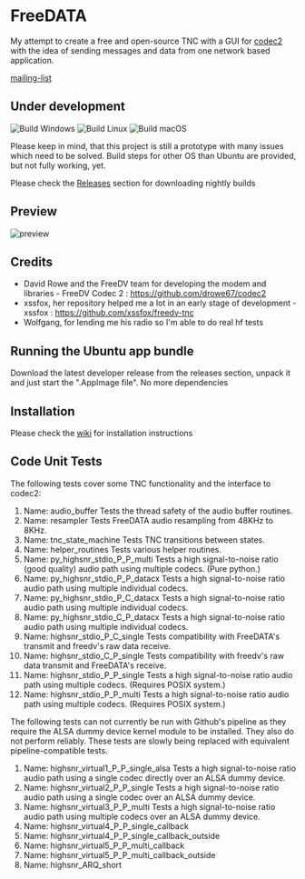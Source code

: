 # FreeDATA
My attempt to create a free and open-source TNC with a GUI for [codec2](https://github.com/drowe67/codec2) with the idea of sending messages and data from one network based application. 

[mailing-list](https://groups.io/g/freedata)

## Under development

![Build Windows](https://github.com/DJ2LS/FreeDATA/actions/workflows/build-project-win.yml/badge.svg)
![Build Linux](https://github.com/DJ2LS/FreeDATA/actions/workflows/build-project-linux.yml/badge.svg)
![Build macOS](https://github.com/DJ2LS/FreeDATA/actions/workflows/build-project-mac.yml/badge.svg)

Please keep in mind, that this project is still a prototype with many issues which need to be solved.
Build steps for other OS than Ubuntu are provided, but not fully working, yet.

Please check the [Releases](https://github.com/DJ2LS/FreeDATA/releases) section for downloading nightly builds

## Preview
![preview](https://github.com/DJ2LS/FreeDATA/blob/main/documentation/FreeDATA_preview.gif?raw=true "Preview")

## Credits
* David Rowe and the FreeDV team for developing the modem and libraries -
FreeDV Codec 2 : https://github.com/drowe67/codec2
* xssfox, her repository helped me a lot in an early stage of development -
xssfox : https://github.com/xssfox/freedv-tnc
* Wolfgang, for lending me his radio so I'm able to do real hf tests

## Running the Ubuntu app bundle
Download the latest developer release from the releases section, unpack it and just start the ".AppImage file". No more dependencies

## Installation
Please check the [wiki](https://wiki.freedata.app) for installation instructions

## Code Unit Tests
The following tests cover some TNC functionality and the interface to codec2:
1. Name: audio_buffer
   Tests the thread safety of the audio buffer routines.
1. Name: resampler
   Tests FreeDATA audio resampling from 48KHz to 8KHz.
1. Name: tnc_state_machine
   Tests TNC transitions between states.
1. Name: helper_routines
   Tests various helper routines.
1. Name: py_highsnr_stdio_P_P_multi
   Tests a high signal-to-noise ratio (good quality) audio path using multiple codecs. (Pure python.)
1. Name: py_highsnr_stdio_P_P_datacx
   Tests a high signal-to-noise ratio audio path using multiple individual codecs.
1. Name: py_highsnr_stdio_P_C_datacx
    Tests a high signal-to-noise ratio audio path using multiple individual codecs.
1. Name: py_highsnr_stdio_C_P_datacx
    Tests a high signal-to-noise ratio audio path using multiple individual codecs.
1. Name: highsnr_stdio_P_C_single
   Tests compatibility with FreeDATA's transmit and freedv's raw data receive. 
1. Name: highsnr_stdio_C_P_single
   Tests compatibility with freedv's raw data transmit and FreeDATA's receive. 
1. Name: highsnr_stdio_P_P_single
   Tests a high signal-to-noise ratio audio path using multiple codecs. (Requires POSIX system.)
1. Name: highsnr_stdio_P_P_multi
    Tests a high signal-to-noise ratio audio path using multiple codecs. (Requires POSIX system.)

The following tests can not currently be run with Github's pipeline as they require the ALSA dummy device
kernel module to be installed. They also do not perform reliably. These tests are slowly being
replaced with equivalent pipeline-compatible tests.
1. Name: highsnr_virtual1_P_P_single_alsa
    Tests a high signal-to-noise ratio audio path using a single codec directly over an ALSA dummy device.
1. Name: highsnr_virtual2_P_P_single
    Tests a high signal-to-noise ratio audio path using a single codec over an ALSA dummy device.
1. Name: highsnr_virtual3_P_P_multi
    Tests a high signal-to-noise ratio audio path using multiple codecs over an ALSA dummy device.
1. Name: highsnr_virtual4_P_P_single_callback
1. Name: highsnr_virtual4_P_P_single_callback_outside
1. Name: highsnr_virtual5_P_P_multi_callback
1. Name: highsnr_virtual5_P_P_multi_callback_outside
1. Name: highsnr_ARQ_short

